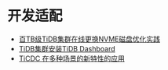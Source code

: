# 开发适配

- [百TB级TiDB集群在线更换NVME磁盘优化实践](1-tidb-nvme.md)
- [TiDB集群安装TiDB Dashboard](2-tidb-dashboard.md)
- [TiCDC 在多种场景的新特性的应用](3-ticdc-multi-scenario-application.md)
